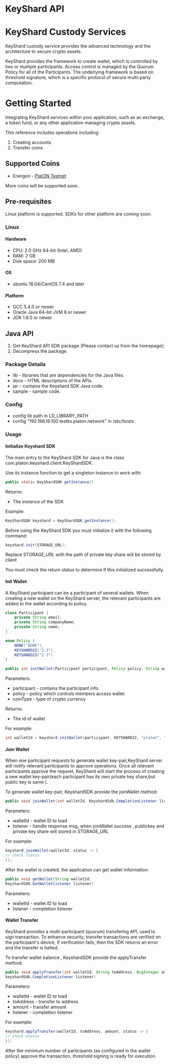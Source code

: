 # KeyShard API
 
# KeyShard Custody Services
KeyShard custody service provides the advanced technology and the architecture to secure crypto assets. 

KeyShard provides the framework to create wallet, which is controlled by two or multiple participants. Access control is managed by the Quorum Policy for all of the Participants. The underlying framework is based on threshold signature, which is a specific protocol of secure multi-party computation.

# Getting Started
Integrating KeyShard services within your application, such as an exchange, a token fund, or any other application managing crypto assets.

This reference includes operations including: 
 
1. Creating accounts 
2. Transfer coins

## Supported Coins
* Energon - [PlatON Testnet](platon.network)

More coins will be supported soon.


## Pre-requisites

Linux platform is supported. SDKs for other platform are coming soon.
### Linux
#### Hardware
- CPU: 2.0 GHz 64-bit (Intel, AMD)
- RAM: 2 GB
- Disk space: 200 MB

#### OS
- ubuntu 16.04/CentOS 7.4 and later

#### Platform
- GCC 5.4.0 or newer
- Oracle Java 64-bit JVM 8 or newer
- JDK 1.8.0 or newer


## Java API

1. Get KeyShard API SDK package (Please contact us from the homepage);
2. Decompress the package.

### Package Details

- lib - libraries that are dependencies for the Java files.
- docs - HTML descriptions of the APIs.
- jar - contains the Keyshard SDK Java code.
- sample - sample code.

### Config

- config  lib path in LD_LIBRARY_PATH
- config "192.168.16.100 testks.platon.network" in /etc/hosts 


### Usage
#### Initialize Keyshard SDK
The main entry to the KeyShard SDK for Java is the class com.platon.keyshard.client.KeyShardSDK.

Use its instance function to get a singleton instance to work with:

```java
public static KeyShardSDK getInstance()
```

Returns:
- The instance of the SDK

Example:
```java
KeyShardSDK keyshard = KeyShardSDK.getInstance();
```

Before using the KeyShard SDK you must initialize it with the following command:

```java
keyshard.init(STORAGE_URL);
```

Replace STORAGE_URL with the path of private key share will be stored by client

You must check the return status to determine if this initialized successfully.

#### Init Wallet
A KeyShard participant can be a participant of several wallets. When creating a new wallet on the KeyShard server, the relevant participants are added to the wallet according to policy.

```java
class Participant {
	private String email;
	private String companyName;
	private String name;
}

enum Policy {
	NONE("NONE"),
	KEYSHARD22("2-2"),
	KEYSHARD23("2-3")
}

public int initWallet(Participant participant, Policy policy, String walletName, String coinType)
```

Parameters:

- participant - contains the participant info.
- policy - policy which controls members access wallet
- coinType - type of crypto currency

Returns:
- The id of wallet

For example:

```java
int walletId = keyshard.initWallet(participant, KEYSHARD22, "platon", "Energon");
```

#### Join Wallet
When one participant requests to generate wallet key-pair,KeyShard server will notify relevant participants to approve operations.
Once all relevant participants approve the request, KeyShard will start the process of creating a new wallet key-pair(each participant has its own private key share,but public key is same ).

To generate wallet key-pair, KeyshardSDK provide the joinWallet method:

```java
public void joinWallet(int walletId, KeyshardSdk.CompletionListener listener)
```

Parameters:

- walletId - wallet ID to load
- listener - handle response msg, when joinWallet success ,  publickey and private key share will stored in STORAGE_URL

For example:

```java
keyshard.joinWallet(walletId, status -> {
// check status
});
```

After the wallet is created, the application can get wallet information:

```java
public void getWallet(String walletId,
KeyshardSDK.GetWalletlistener listener)
```

Parameters:

- walletId - wallet ID to load
- listener - completion listener

#### Wallet Transfer
KeyShard provides a multi-participant (quorum) transfering API, used to sign transaction.
To enhance security, transfer transactions are verified on the participant's device, If verification fails, then the SDK returns an error and the transfer is halted.


To transfer wallet balance , KeyshardSDK provide the applyTransfer method:
```java
public void applyTransfer(int walletId, String toAddress, BigInteger amount,
keyshardSdk.CompletionListener listener)
```

Parameters:

- walletId - wallet ID to load
- toAddress - transfer to address
- amount   -  transfer amount
- listener - completion listener

For example:

```java
keyshard.applyTransfer(walletId, toAddress, amount, status -> {
// check status
});
```

After the minimum number of participants (as configured in the wallet policy) approve the transaction, threshold signing is ready for execution.
